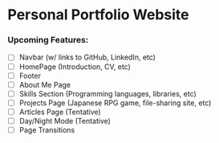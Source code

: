 # Personal Portfolio Website

### Upcoming Features:
- [ ] Navbar (w/ links to GitHub, LinkedIn, etc)
- [ ] HomePage (Introduction, CV, etc)
- [ ] Footer
- [ ] About Me Page
- [ ] Skills Section (Programming languages, libraries, etc)
- [ ] Projects Page (Japanese RPG game, file-sharing site, etc)
- [ ] Articles Page (Tentative)
- [ ] Day/Night Mode (Tentative)
- [ ] Page Transitions